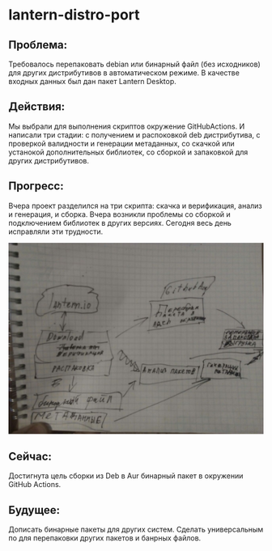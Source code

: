 # lantern-distro-port

## Проблема:
Требовалось перепаковать debian или бинарный файл (без исходников) для других дистрибутивов в автоматическом режиме. В качестве входных данных был дан пакет Lantern Desktop.
## Действия:
Мы выбрали для выполнения скриптов окружение GitHubActions. И написали три стадии: с получением и распоковкой deb дистрибутива, с проверкой валидности и генерации метаданных, со скачкой или устанокой дополнительных библиотек, со сборкой и запаковкой для других дистрибутивов.

## Прогресс:
Вчера проект разделился на три скрипта: скачка и верификация, анализ и генерация, и сборка. Вчера возникли проблемы со сборкой и подключением библиотек в других версиях. Сегодня весь день исправляли эти трудности. 

![Схема работы](IMG_20231001_163937_292.jpg)

## Сейчас:
Достигнута цель сборки из Deb в Aur бинарный пакет в окружении GitHub Actions.

## Будущее:
Дописать бинарные пакеты для других систем. Сделать универсальным по для перепаковки других пакетов и банрных файлов.
